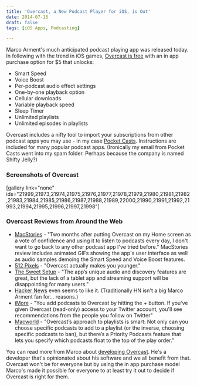 ```yaml
---
title: 'Overcast, a New Podcast Player for iOS, is Out'
date: 2014-07-16
draft: false
tags: [iOS Apps, Podcasting]

---
```


Marco Arment's much anticipated podcast playing app was released today. In following with the trend in iOS games, [Overcast is free](https://itunes.apple.com/ca/app/overcast-podcast-player/id888422857?mt=8&uo=4&at=10l4Ki) with an in app purchase option for $5 that unlocks:

*   Smart Speed
*   Voice Boost
*   Per-podcast audio effect settings
*   One-by-one playback option
*   Cellular downloads
*   Variable playback speed
*   Sleep Timer
*   Unlimited playlists
*   Unlimited episodes in playlists

[](https://itunes.apple.com/ca/app/overcast-podcast-player/id888422857?mt=8&uo=4&at=10l4Ki)Overcast includes a nifty tool to import your subscriptions from other podcast apps you may use - in my case [Pocket Casts](https://itunes.apple.com/ca/app/pocket-casts/id414834813?mt=8&uo=4&at=10l4Ki). Instructions are included for many popular podcast apps. (Ironically my email from Pocket Casts went into my spam folder. Perhaps because the company is named Shifty Jelly?)

### Screenshots of Overcast

\[gallery link="none" ids="21999,21973,21974,21975,21976,21977,21978,21979,21980,21981,21982,21983,21984,21985,21986,21987,21988,21989,22000,21990,21991,21992,21993,21994,21995,21996,21997,21998"\]

### Overcast Reviews from Around the Web

*   [MacStories](http://www.macstories.net/reviews/overcast-review/) - "Two months after putting Overcast on my Home screen as a vote of confidence and using it to listen to podcasts every day, I don't want to go back to any other podcast app I've tried before." MacStories review includes animated GIFs showing the app's user interface as well as audio samples demoing the Smart Speed and Voice Boost features.
*   [512 Pixels](http://www.512pixels.net/blog/2014/7/overcast) - "Overcast actually makes you younger."
*   [The Sweet Setup](http://thesweetsetup.com/like-overcast/) - "The app’s unique audio and discovery features are great, but the lack of a tablet app and streaming support will be disappointing for many users."
*   [Hacker News](https://news.ycombinator.com/item?id=8042352) even seems to like it. (Traditionally HN isn't a big Marco Arment fan for... reasons.)
*   [iMore](http://www.imore.com/overcast-iphone-review-podcasts-reconsidered) - "You add podcasts to Overcast by hitting the + button. If you've given Overcast (read-only) access to your Twitter account, you'll see recommendations from the people you follow on Twitter"
*   [Macworld](http://www.macworld.com/article/2454285/review-overcast-is-a-winning-podcast-app.html) - "Overcast’s approach to playlists is smart: Not only can you choose specific podcasts to add to a playlist (or the inverse, choosing specific podcasts to ban), but there’s a Priority Podcasts feature that lets you specify which podcasts float to the top of the play order."

You can read more from Marco about [developing Overcast](http://www.marco.org/2014/07/16/overcast). He's a developer that's opinionated about his software and we all benefit from that. Overcast won't be for everyone but by using the in app purchase model Marco's made it possible for everyone to at least try it out to decide if Overcast is right for them.
